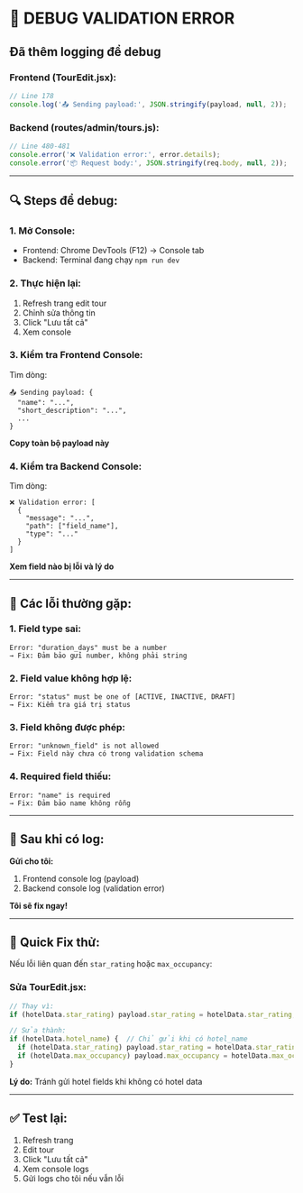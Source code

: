 # 🐛 DEBUG VALIDATION ERROR

## Đã thêm logging để debug

### **Frontend (TourEdit.jsx):**
```javascript
// Line 178
console.log('📤 Sending payload:', JSON.stringify(payload, null, 2));
```

### **Backend (routes/admin/tours.js):**
```javascript
// Line 480-481
console.error('❌ Validation error:', error.details);
console.error('📦 Request body:', JSON.stringify(req.body, null, 2));
```

---

## 🔍 Steps để debug:

### **1. Mở Console:**
- Frontend: Chrome DevTools (F12) → Console tab
- Backend: Terminal đang chạy `npm run dev`

### **2. Thực hiện lại:**
1. Refresh trang edit tour
2. Chỉnh sửa thông tin
3. Click "Lưu tất cả"
4. Xem console

### **3. Kiểm tra Frontend Console:**

Tìm dòng:
```
📤 Sending payload: {
  "name": "...",
  "short_description": "...",
  ...
}
```

**Copy toàn bộ payload này**

### **4. Kiểm tra Backend Console:**

Tìm dòng:
```
❌ Validation error: [
  {
    "message": "...",
    "path": ["field_name"],
    "type": "..."
  }
]
```

**Xem field nào bị lỗi và lý do**

---

## 🎯 Các lỗi thường gặp:

### **1. Field type sai:**
```
Error: "duration_days" must be a number
→ Fix: Đảm bảo gửi number, không phải string
```

### **2. Field value không hợp lệ:**
```
Error: "status" must be one of [ACTIVE, INACTIVE, DRAFT]
→ Fix: Kiểm tra giá trị status
```

### **3. Field không được phép:**
```
Error: "unknown_field" is not allowed
→ Fix: Field này chưa có trong validation schema
```

### **4. Required field thiếu:**
```
Error: "name" is required
→ Fix: Đảm bảo name không rỗng
```

---

## 📝 Sau khi có log:

**Gửi cho tôi:**
1. Frontend console log (payload)
2. Backend console log (validation error)

**Tôi sẽ fix ngay!**

---

## 🔧 Quick Fix thử:

Nếu lỗi liên quan đến `star_rating` hoặc `max_occupancy`:

### **Sửa TourEdit.jsx:**

```javascript
// Thay vì:
if (hotelData.star_rating) payload.star_rating = hotelData.star_rating;

// Sửa thành:
if (hotelData.hotel_name) {  // Chỉ gửi khi có hotel_name
  if (hotelData.star_rating) payload.star_rating = hotelData.star_rating;
  if (hotelData.max_occupancy) payload.max_occupancy = hotelData.max_occupancy;
}
```

**Lý do:** Tránh gửi hotel fields khi không có hotel data

---

## ✅ Test lại:

1. Refresh trang
2. Edit tour
3. Click "Lưu tất cả"
4. Xem console logs
5. Gửi logs cho tôi nếu vẫn lỗi
